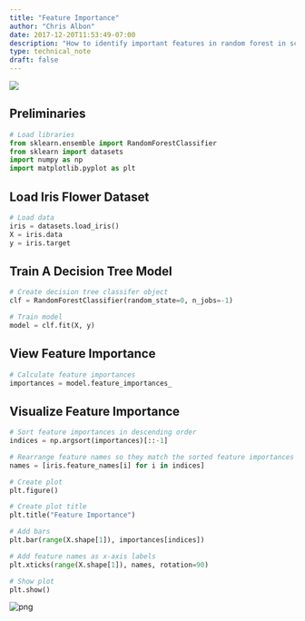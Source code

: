 ```yaml
---
title: "Feature Importance"
author: "Chris Albon"
date: 2017-12-20T11:53:49-07:00
description: "How to identify important features in random forest in scikit-learn."
type: technical_note
draft: false
---
```

<a alt="Feature Importance" href="https://machinelearningflashcards.com">
    <img src="/images/machine_learning_flashcards/Feature_Importance_print.png" class="flashcard center-block">
</a>

## Preliminaries


```python
# Load libraries
from sklearn.ensemble import RandomForestClassifier
from sklearn import datasets
import numpy as np
import matplotlib.pyplot as plt
```

## Load Iris Flower Dataset


```python
# Load data
iris = datasets.load_iris()
X = iris.data
y = iris.target
```

## Train A Decision Tree Model


```python
# Create decision tree classifer object
clf = RandomForestClassifier(random_state=0, n_jobs=-1)

# Train model
model = clf.fit(X, y)
```

## View Feature Importance


```python
# Calculate feature importances
importances = model.feature_importances_
```

## Visualize Feature Importance


```python
# Sort feature importances in descending order
indices = np.argsort(importances)[::-1]

# Rearrange feature names so they match the sorted feature importances
names = [iris.feature_names[i] for i in indices]

# Create plot
plt.figure()

# Create plot title
plt.title("Feature Importance")

# Add bars
plt.bar(range(X.shape[1]), importances[indices])

# Add feature names as x-axis labels
plt.xticks(range(X.shape[1]), names, rotation=90)

# Show plot
plt.show()
```


![png](feature_importance_files/feature_importance_11_0.png)


